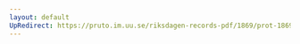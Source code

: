 ```yaml
---
layout: default
UpRedirect: https://pruto.im.uu.se/riksdagen-records-pdf/1869/prot-1869--fk--421/prot-1869--fk--421_044.pdf
---
```

